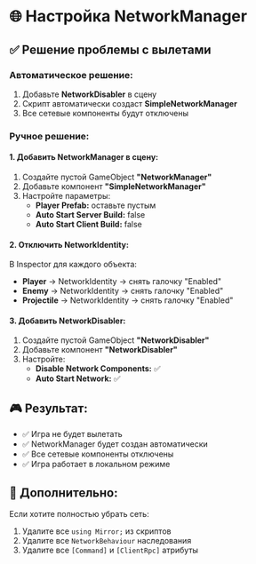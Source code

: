 # 🌐 Настройка NetworkManager

## ✅ Решение проблемы с вылетами

### **Автоматическое решение:**
1. Добавьте **NetworkDisabler** в сцену
2. Скрипт автоматически создаст **SimpleNetworkManager**
3. Все сетевые компоненты будут отключены

### **Ручное решение:**

#### 1. Добавить NetworkManager в сцену:
1. Создайте пустой GameObject **"NetworkManager"**
2. Добавьте компонент **"SimpleNetworkManager"**
3. Настройте параметры:
   - **Player Prefab:** оставьте пустым
   - **Auto Start Server Build:** false
   - **Auto Start Client Build:** false

#### 2. Отключить NetworkIdentity:
В Inspector для каждого объекта:
- **Player** → NetworkIdentity → снять галочку "Enabled"
- **Enemy** → NetworkIdentity → снять галочку "Enabled"  
- **Projectile** → NetworkIdentity → снять галочку "Enabled"

#### 3. Добавить NetworkDisabler:
1. Создайте пустой GameObject **"NetworkDisabler"**
2. Добавьте компонент **"NetworkDisabler"**
3. Настройте:
   - **Disable Network Components:** ✅
   - **Auto Start Network:** ✅

## 🎮 Результат:
- ✅ Игра не будет вылетать
- ✅ NetworkManager будет создан автоматически
- ✅ Все сетевые компоненты отключены
- ✅ Игра работает в локальном режиме

## 🔧 Дополнительно:
Если хотите полностью убрать сеть:
1. Удалите все `using Mirror;` из скриптов
2. Удалите все `NetworkBehaviour` наследования
3. Удалите все `[Command]` и `[ClientRpc]` атрибуты 